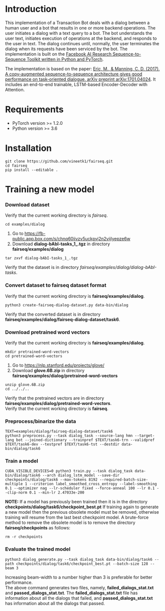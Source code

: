 # Introduction
This implementation of a Transaction Bot deals with a dialog between a human user and a bot that results in one or more backend operations. The user initiates a dialog with a text query to a bot. The bot understands the user text, initiates execution of operations at the backend, and responds to the user in text. The dialog continues until, normally, the user terminates the dialog when its requests have been serviced by the bot. The implementation is built on the <a href="https://github.com/pytorch/fairseq" target="_blank">Facebook AI Research Sequence-to-Sequence Toolkit written in Python and PyTorch</a>.

The implementation is based on the paper: <a href="https://arxiv.org/pdf/1701.04024.pdf" target="_blank">Eric, M., & Manning, C. D. (2017). A copy-augmented sequence-to-sequence architecture gives good performance on task-oriented dialogue. arXiv preprint arXiv:1701.04024</a>. It includes an end-to-end trainable, LSTM-based Encoder-Decoder with Attention.
# Requirements
* PyTorch version >= 1.2.0
* Python version >= 3.6
# Installation
```
git clone https://github.com/vineetk1/fairseq.git
cd fairseq
pip install --editable .
```
# Training a new model
### Download dataset
Verify that the current working directory is *fairseq*.
```
cd examples/dialog
```
1. Go to https://fb-public.app.box.com/s/chnq60iivzv5uckpvj2n2vijlyepze6w 
1. Download **dialog-bAbI-tasks_1_.tgz** in directory **fairseq/examples/dialog**  
```
tar zxvf dialog-bAbI-tasks_1_.tgz
```
Verify that the dataset is in directory *fairseq/examples/dialog/dialog-bAbI-tasks*.   
### Convert dataset to fairseq dataset format
Verify that the current working directory is **fairseq/examples/dialog**.  
```
python3 create-fairseq-dialog-dataset.py data-bin/dialog
```
Verify that the converted dataset is in directory **fairseq/examples/dialog/fairseq-dialog-dataset/task6**.  
### Download pretrained word vectors
Verify that the current working directory is **fairseq/examples/dialog**.
```
mkdir pretrained-word-vectors
cd pretrained-word-vectors
```
1. Go to https://nlp.stanford.edu/projects/glove/
1. Download **glove.6B.zip** in directory **fairseq/examples/dialog/pretrained-word-vectors**
```
unzip glove.6B.zip
cd ../../..
```
Verify that the pretrained vectors are in directory **fairseq/examples/dialog/pretrained-word-vectors**.    
Verify that the current working directory is **fairseq**.
### Preprocess/binarize the data
```
TEXT=examples/dialog/fairseq-dialog-dataset/task6
python3 preprocess.py --task dialog_task --source-lang hmn --target-lang bot --joined-dictionary --trainpref $TEXT/task6-trn --validpref $TEXT/task6-dev --testpref $TEXT/task6-tst --destdir data-bin/dialog/task6
```
### Train a model
```
CUDA_VISIBLE_DEVICES=0 python3 train.py --task dialog_task data-bin/dialog/task6 --arch dialog_lstm_model --save-dir checkpoints/dialog/task6 --max-tokens 8192 --required-batch-size-multiple 1 --criterion label_smoothed_cross_entropy --label-smoothing 0.1 --optimizer nag --lr-scheduler fixed --force-anneal 100 --lr 0.1 --clip-norm 0.1 --min-lr 2.47033e-200
```
**NOTE:** If a model has previously been trained then it is in the directory **checkpoints/dialog/task6/checkpoint_best.pt**
If training again to generate a new model then the previous obsolete model must be removed, otherwise training will resume from the last best checkpoint model. A brute-force method to remove the obsolete model is to remove the directory **fairseq/checkpoints** as follows:
```
rm -r checkpoints
```
### Evaluate the trained model
```
python3 dialog_generate.py --task dialog_task data-bin/dialog/task6 --path checkpoints/dialog/task6/checkpoint_best.pt --batch-size 128 --beam 3
```
Increasing beam-width to a number higher than 3 is preferable for better performance.  
The above command generates two files, namely, **failed_dialogs_stat.txt** and **passed_dialogs_stat.txt**. The **failed_dialogs_stat.txt** file has information about all the dialogs that failed, and **passed_dialogs_stat.txt** has information about all the dialogs that passed.  
